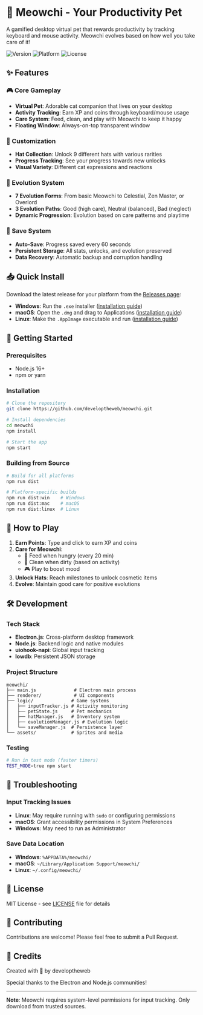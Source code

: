 # 🐾 Meowchi - Your Productivity Pet

A gamified desktop virtual pet that rewards productivity by tracking keyboard and mouse activity. Meowchi evolves based on how well you take care of it!

![Version](https://img.shields.io/badge/version-0.1.0-blue.svg)
![Platform](https://img.shields.io/badge/platform-Windows%20%7C%20macOS%20%7C%20Linux-lightgrey.svg)
![License](https://img.shields.io/badge/license-MIT-green.svg)

## ✨ Features

### 🎮 Core Gameplay
- **Virtual Pet**: Adorable cat companion that lives on your desktop
- **Activity Tracking**: Earn XP and coins through keyboard/mouse usage
- **Care System**: Feed, clean, and play with Meowchi to keep it happy
- **Floating Window**: Always-on-top transparent window

### 🎩 Customization
- **Hat Collection**: Unlock 9 different hats with various rarities
- **Progress Tracking**: See your progress towards new unlocks
- **Visual Variety**: Different cat expressions and reactions

### 🦋 Evolution System
- **7 Evolution Forms**: From basic Meowchi to Celestial, Zen Master, or Overlord
- **3 Evolution Paths**: Good (high care), Neutral (balanced), Bad (neglect)
- **Dynamic Progression**: Evolution based on care patterns and playtime

### 💾 Save System
- **Auto-Save**: Progress saved every 60 seconds
- **Persistent Storage**: All stats, unlocks, and evolution preserved
- **Data Recovery**: Automatic backup and corruption handling

## 📥 Quick Install

Download the latest release for your platform from the [Releases page](https://github.com/developtheweb/meowchi/releases):
- **Windows**: Run the `.exe` installer ([installation guide](docs/WINDOWS_INSTALLATION.md))
- **macOS**: Open the `.dmg` and drag to Applications ([installation guide](docs/MAC_INSTALLATION.md))
- **Linux**: Make the `.AppImage` executable and run ([installation guide](docs/LINUX_INSTALLATION.md))

## 🚀 Getting Started

### Prerequisites
- Node.js 16+ 
- npm or yarn

### Installation
```bash
# Clone the repository
git clone https://github.com/developtheweb/meowchi.git

# Install dependencies
cd meowchi
npm install

# Start the app
npm start
```

### Building from Source
```bash
# Build for all platforms
npm run dist

# Platform-specific builds
npm run dist:win    # Windows
npm run dist:mac    # macOS  
npm run dist:linux  # Linux
```

## 🎯 How to Play

1. **Earn Points**: Type and click to earn XP and coins
2. **Care for Meowchi**: 
   - 🍔 Feed when hungry (every 20 min)
   - 🧼 Clean when dirty (based on activity)
   - 🎮 Play to boost mood
3. **Unlock Hats**: Reach milestones to unlock cosmetic items
4. **Evolve**: Maintain good care for positive evolutions

## 🛠️ Development

### Tech Stack
- **Electron.js**: Cross-platform desktop framework
- **Node.js**: Backend logic and native modules
- **uiohook-napi**: Global input tracking
- **lowdb**: Persistent JSON storage

### Project Structure
```
meowchi/
├── main.js              # Electron main process
├── renderer/            # UI components
├── logic/              # Game systems
│   ├── inputTracker.js # Activity monitoring
│   ├── petState.js     # Pet mechanics
│   ├── hatManager.js   # Inventory system
│   ├── evolutionManager.js # Evolution logic
│   └── saveManager.js  # Persistence layer
└── assets/             # Sprites and media
```

### Testing
```bash
# Run in test mode (faster timers)
TEST_MODE=true npm start
```

## 🔧 Troubleshooting

### Input Tracking Issues
- **Linux**: May require running with `sudo` or configuring permissions
- **macOS**: Grant accessibility permissions in System Preferences
- **Windows**: May need to run as Administrator

### Save Data Location
- **Windows**: `%APPDATA%/meowchi/`
- **macOS**: `~/Library/Application Support/meowchi/`
- **Linux**: `~/.config/meowchi/`

## 📝 License

MIT License - see [LICENSE](LICENSE) file for details

## 🤝 Contributing

Contributions are welcome! Please feel free to submit a Pull Request.

## 🙏 Credits

Created with 💖 by developtheweb

Special thanks to the Electron and Node.js communities!

---

**Note**: Meowchi requires system-level permissions for input tracking. Only download from trusted sources.
